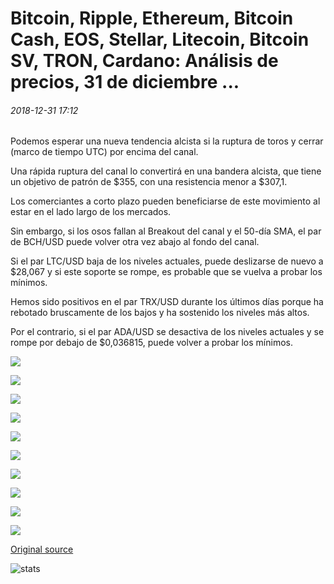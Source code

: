 # Bitcoin, Ripple, Ethereum, Bitcoin Cash, EOS, Stellar, Litecoin, Bitcoin SV, TRON, Cardano: Análisis de precios, 31 de diciembre ...

###### 2018-12-31 17:12

Podemos esperar una nueva tendencia alcista si la ruptura de toros y cerrar (marco de tiempo UTC) por encima del canal.

Una rápida ruptura del canal lo convertirá en una bandera alcista, que tiene un objetivo de patrón de $355, con una resistencia menor a $307,1.

Los comerciantes a corto plazo pueden beneficiarse de este movimiento al estar en el lado largo de los mercados.

Sin embargo, si los osos fallan al Breakout del canal y el 50-día SMA, el par de BCH/USD puede volver otra vez abajo al fondo del canal.

Si el par LTC/USD baja de los niveles actuales, puede deslizarse de nuevo a $28,067 y si este soporte se rompe, es probable que se vuelva a probar los mínimos.

Hemos sido positivos en el par TRX/USD durante los últimos días porque ha rebotado bruscamente de los bajos y ha sostenido los niveles más altos.

Por el contrario, si el par ADA/USD se desactiva de los niveles actuales y se rompe por debajo de $0,036815, puede volver a probar los mínimos.

![](https://s3.cointelegraph.com/storage/uploads/view/90e16c82d06df56bd77168a4412a3cc2.png)

![](https://s3.cointelegraph.com/storage/uploads/view/e59b01979df8aefc38710742568f2f69.png)

![](https://s3.cointelegraph.com/storage/uploads/view/4ab6091286aafd3b238a5b67fa7bcc9a.png)

![](https://s3.cointelegraph.com/storage/uploads/view/b7b8aed4c2dd8244cc361481c9010a0c.png)

![](https://s3.cointelegraph.com/storage/uploads/view/bb0711fbda0127ecfdf0dd09ed0c280e.png)

![](https://s3.cointelegraph.com/storage/uploads/view/1c7ac39dbd6989d6a83cf0cabcfa3036.png)

![](https://s3.cointelegraph.com/storage/uploads/view/49f69f951968f0c10ee0260ca712ff9d.png)

![](https://s3.cointelegraph.com/storage/uploads/view/f770f24147a8b194f1a7671813e696a6.png)

![](https://s3.cointelegraph.com/storage/uploads/view/c5bfb12fe5ccf1a6e171673528d7f607.png)

![](https://s3.cointelegraph.com/storage/uploads/view/169d3a154bb3f79e2759c82332847f2c.png)

[Original source](https://cointelegraph.com/news/bitcoin-ripple-ethereum-bitcoin-cash-eos-stellar-litecoin-bitcoin-sv-tron-cardano-price-analysis-dec-31)

![stats](https://c.statcounter.com/11760860/0/a89fa40b/1/ "stats")
